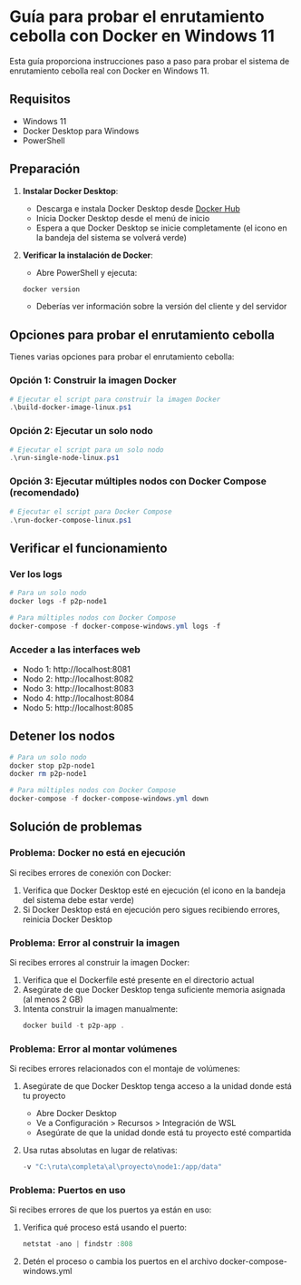 # Guía para probar el enrutamiento cebolla con Docker en Windows 11

Esta guía proporciona instrucciones paso a paso para probar el sistema de enrutamiento cebolla real con Docker en Windows 11.

## Requisitos

- Windows 11
- Docker Desktop para Windows
- PowerShell

## Preparación

1. **Instalar Docker Desktop**:
   - Descarga e instala Docker Desktop desde [Docker Hub](https://www.docker.com/products/docker-desktop)
   - Inicia Docker Desktop desde el menú de inicio
   - Espera a que Docker Desktop se inicie completamente (el icono en la bandeja del sistema se volverá verde)

2. **Verificar la instalación de Docker**:
   - Abre PowerShell y ejecuta:
   ```powershell
   docker version
   ```
   - Deberías ver información sobre la versión del cliente y del servidor

## Opciones para probar el enrutamiento cebolla

Tienes varias opciones para probar el enrutamiento cebolla:

### Opción 1: Construir la imagen Docker

```powershell
# Ejecutar el script para construir la imagen Docker
.\build-docker-image-linux.ps1
```

### Opción 2: Ejecutar un solo nodo

```powershell
# Ejecutar el script para un solo nodo
.\run-single-node-linux.ps1
```

### Opción 3: Ejecutar múltiples nodos con Docker Compose (recomendado)

```powershell
# Ejecutar el script para Docker Compose
.\run-docker-compose-linux.ps1
```

## Verificar el funcionamiento

### Ver los logs

```powershell
# Para un solo nodo
docker logs -f p2p-node1

# Para múltiples nodos con Docker Compose
docker-compose -f docker-compose-windows.yml logs -f
```

### Acceder a las interfaces web

- Nodo 1: http://localhost:8081
- Nodo 2: http://localhost:8082
- Nodo 3: http://localhost:8083
- Nodo 4: http://localhost:8084
- Nodo 5: http://localhost:8085

## Detener los nodos

```powershell
# Para un solo nodo
docker stop p2p-node1
docker rm p2p-node1

# Para múltiples nodos con Docker Compose
docker-compose -f docker-compose-windows.yml down
```

## Solución de problemas

### Problema: Docker no está en ejecución

Si recibes errores de conexión con Docker:

1. Verifica que Docker Desktop esté en ejecución (el icono en la bandeja del sistema debe estar verde)
2. Si Docker Desktop está en ejecución pero sigues recibiendo errores, reinicia Docker Desktop

### Problema: Error al construir la imagen

Si recibes errores al construir la imagen Docker:

1. Verifica que el Dockerfile esté presente en el directorio actual
2. Asegúrate de que Docker Desktop tenga suficiente memoria asignada (al menos 2 GB)
3. Intenta construir la imagen manualmente:
   ```powershell
   docker build -t p2p-app .
   ```

### Problema: Error al montar volúmenes

Si recibes errores relacionados con el montaje de volúmenes:

1. Asegúrate de que Docker Desktop tenga acceso a la unidad donde está tu proyecto
   - Abre Docker Desktop
   - Ve a Configuración > Recursos > Integración de WSL
   - Asegúrate de que la unidad donde está tu proyecto esté compartida

2. Usa rutas absolutas en lugar de relativas:
   ```powershell
   -v "C:\ruta\completa\al\proyecto\node1:/app/data"
   ```

### Problema: Puertos en uso

Si recibes errores de que los puertos ya están en uso:

1. Verifica qué proceso está usando el puerto:
   ```powershell
   netstat -ano | findstr :808
   ```

2. Detén el proceso o cambia los puertos en el archivo docker-compose-windows.yml
